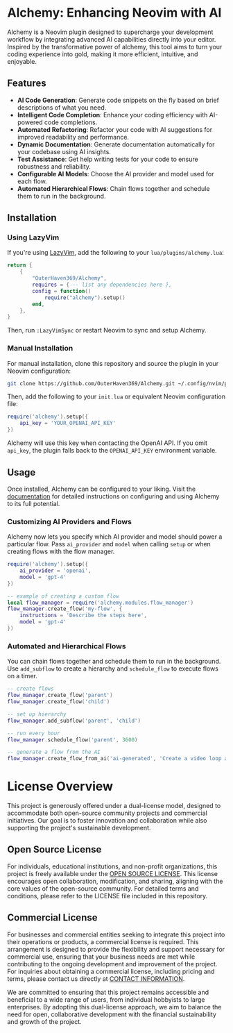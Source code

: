 # Alchemy: Enhancing Neovim with AI

Alchemy is a Neovim plugin designed to supercharge your development workflow by integrating advanced AI capabilities directly into your editor. Inspired by the transformative power of alchemy, this tool aims to turn your coding experience into gold, making it more efficient, intuitive, and enjoyable.

## Features

- **AI Code Generation**: Generate code snippets on the fly based on brief descriptions of what you need.
- **Intelligent Code Completion**: Enhance your coding efficiency with AI-powered code completions.
- **Automated Refactoring**: Refactor your code with AI suggestions for improved readability and performance.
- **Dynamic Documentation**: Generate documentation automatically for your codebase using AI insights.
- **Test Assistance**: Get help writing tests for your code to ensure robustness and reliability.
- **Configurable AI Models**: Choose the AI provider and model used for each flow.
- **Automated Hierarchical Flows**: Chain flows together and schedule them to run in the background.

## Installation

### Using LazyVim

If you're using [LazyVim](https://github.com/LazyVim/LazyVim), add the following to your `lua/plugins/alchemy.lua`:

```lua
return {
    {
        "OuterHaven369/Alchemy",
        requires = { -- list any dependencies here },
        config = function()
            require("alchemy").setup()
        end,
    },
}
```

Then, run `:LazyVimSync` or restart Neovim to sync and setup Alchemy.

### Manual Installation

For manual installation, clone this repository and source the plugin in your Neovim configuration:

```sh
git clone https://github.com/OuterHaven369/Alchemy.git ~/.config/nvim/plugins/Alchemy
```

Then, add the following to your `init.lua` or equivalent Neovim configuration file:

```lua
require('alchemy').setup({
    api_key = 'YOUR_OPENAI_API_KEY'
})
```

Alchemy will use this key when contacting the OpenAI API. If you omit
`api_key`, the plugin falls back to the `OPENAI_API_KEY` environment variable.

## Usage

Once installed, Alchemy can be configured to your liking. Visit the [documentation](https://github.com/OuterHaven369/Alchemy/wiki) for detailed instructions on configuring and using Alchemy to its full potential.

### Customizing AI Providers and Flows

Alchemy now lets you specify which AI provider and model should power a particular flow. Pass `ai_provider` and `model` when calling `setup` or when creating flows with the flow manager.

```lua
require('alchemy').setup({
    ai_provider = 'openai',
    model = 'gpt-4'
})

-- example of creating a custom flow
local flow_manager = require('alchemy.modules.flow_manager')
flow_manager.create_flow('my-flow', {
    instructions = 'Describe the steps here',
    model = 'gpt-4'
})
```

### Automated and Hierarchical Flows

You can chain flows together and schedule them to run in the background. Use `add_subflow` to create a hierarchy and `schedule_flow` to execute flows on a timer.

```lua
-- create flows
flow_manager.create_flow('parent')
flow_manager.create_flow('child')

-- set up hierarchy
flow_manager.add_subflow('parent', 'child')

-- run every hour
flow_manager.schedule_flow('parent', 3600)

-- generate a flow from the AI
flow_manager.create_flow_from_ai('ai-generated', 'Create a video loop and upload it')
```

# License Overview

This project is generously offered under a dual-license model, designed to accommodate both open-source community projects and commercial initiatives. Our goal is to foster innovation and collaboration while also supporting the project's sustainable development.

## Open Source License

For individuals, educational institutions, and non-profit organizations, this project is freely available under the [OPEN SOURCE LICENSE](LINK_TO_OPEN_SOURCE_LICENSE). This license encourages open collaboration, modification, and sharing, aligning with the core values of the open-source community. For detailed terms and conditions, please refer to the LICENSE file included in this repository.

## Commercial License

For businesses and commercial entities seeking to integrate this project into their operations or products, a commercial license is required. This arrangement is designed to provide the flexibility and support necessary for commercial use, ensuring that your business needs are met while contributing to the ongoing development and improvement of the project. For inquiries about obtaining a commercial license, including pricing and terms, please contact us directly at [CONTACT INFORMATION](mailto:YOUR_EMAIL).

We are committed to ensuring that this project remains accessible and beneficial to a wide range of users, from individual hobbyists to large enterprises. By adopting this dual-license approach, we aim to balance the need for open, collaborative development with the financial sustainability and growth of the project.

